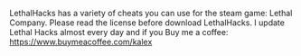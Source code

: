 LethalHacks has a variety of cheats you can use for the steam game: Lethal Company. Please read the license before download LethalHacks. I update Lethal Hacks almost every day and if you 
Buy me a coffee: https://www.buymeacoffee.com/kalex
